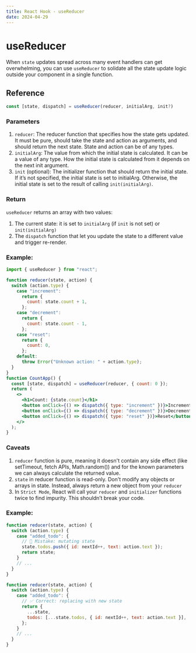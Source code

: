```yaml
---
title: React Hook - useReducer
date: 2024-04-29
---
```


# useReducer

When `state` updates spread across many event handlers can get overwhelming, you can use `useReducer` to solidate all the state update logic outside your component in a single function.

## Reference

```jsx
const [state, dispatch] = useReducer(reducer, initialArg, init?)
```

### Parameters

1. `reducer`: The reducer function that specifies how the state gets updated. It must be pure, should take the state and action as arguments, and should return the next state. State and action can be of any types.
2. `initialArg`: The value from which the initial state is calculated. It can be a value of any type. How the initial state is calculated from it depends on the next init argument.
3. `init` (optional): The initializer function that should return the initial state. If it’s not specified, the initial state is set to initialArg. Otherwise, the initial state is set to the result of calling `init(initialArg)`.

### Return

`useReducer` returns an array with two values:

1. The current state: it is set to `initialArg` (if `init` is not set) or `init(initialArg)`
2. The `dispatch` function that let you update the state to a different value and trigger re-render.

### Example:

```jsx
import { useReducer } from "react";

function reducer(state, action) {
  switch (action.type) {
    case "increment":
      return {
        count: state.count + 1,
      };
    case "decrement":
      return {
        count: state.count - 1,
      };
    case "reset":
      return {
        count: 0,
      };
    default:
      throw Error("Unknown action: " + action.type);
  }
}
function CountApp() {
  const [state, dispatch] = useReducer(reducer, { count: 0 });
  return (
    <>
      <h1>Count: {state.count}</h1>
      <button onClick={() => dispatch({ type: "increment" })}>Increment</button>
      <button onClick={() => dispatch({ type: "decrement" })}>Decrement</button>
      <button onClick={() => dispatch({ type: "reset" })}>Reset</button>
    </>
  );
}
```

### Caveats

1. `reducer` function is pure, meaning it doesn't contain any side effect (like setTimeout, fetch APIs, Math.random()) and for the known parameters we can always calculate the returned value.
2. `state` in reducer function is read-only. Don't modify any objects or arrays in state. Instead, always return a new object from your `reducer`
3. In `Strict Mode`, React will call your `reducer` and `initializer` functions twice to find impurity. This shouldn’t break your code.

### Example:

```jsx
function reducer(state, action) {
  switch (action.type) {
    case "added_todo": {
      // 🚩 Mistake: mutating state
      state.todos.push({ id: nextId++, text: action.text });
      return state;
    }
    // ...
  }
}
```

```jsx
function reducer(state, action) {
  switch (action.type) {
    case "added_todo": {
      // ✅ Correct: replacing with new state
      return {
        ...state,
        todos: [...state.todos, { id: nextId++, text: action.text }],
      };
    }
    // ...
  }
}
```
